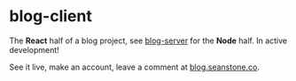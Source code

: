 # blog-client
The __React__ half of a blog project, see [blog-server](https://github.com/smsvt99/blog-server) for the __Node__ half. In active development!

See it live, make an account, leave a comment at [blog.seanstone.co](http://blog.seanstone.co). 